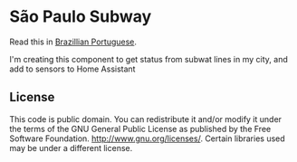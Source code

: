 # São Paulo Subway

Read this in [Brazillian Portuguese](README.md).

I'm creating this component to get status from subwat lines in my city, and add to sensors to Home Assistant

## License
This code is public domain. You can redistribute it and/or modify it under the terms of the GNU General Public License as published by the Free Software Foundation. http://www.gnu.org/licenses/. Certain libraries used may be under a different license.
